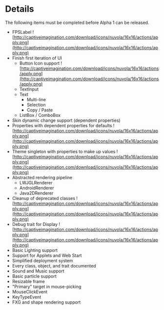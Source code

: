 # Details #

The following items must be completed before Alpha 1 can be released.

  * FPSLabel ![http://captiveimagination.com/download/icons/nuvola/16x16/actions/apply.png](http://captiveimagination.com/download/icons/nuvola/16x16/actions/apply.png)
  * Finish first iteration of UI
    * Button Icon support ![http://captiveimagination.com/download/icons/nuvola/16x16/actions/apply.png](http://captiveimagination.com/download/icons/nuvola/16x16/actions/apply.png)
    * TextInput
    * Text
      * Multi-line
      * Selection
      * Copy / Paste
    * ListBox / ComboBox
  * Skin dynamic change support (dependent properties)
  * Properties with dependent properties for defaults ![http://captiveimagination.com/download/icons/nuvola/16x16/actions/apply.png](http://captiveimagination.com/download/icons/nuvola/16x16/actions/apply.png)
  * Theme singleton with properties to make up values ![http://captiveimagination.com/download/icons/nuvola/16x16/actions/apply.png](http://captiveimagination.com/download/icons/nuvola/16x16/actions/apply.png)
  * Abstracted rendering pipeline
    * LWJGLRenderer
    * AndroidRenderer
    * Java2DRenderer
  * Cleanup of deprecated classes ![http://captiveimagination.com/download/icons/nuvola/16x16/actions/apply.png](http://captiveimagination.com/download/icons/nuvola/16x16/actions/apply.png)
  * Debug trait for Display ![http://captiveimagination.com/download/icons/nuvola/16x16/actions/apply.png](http://captiveimagination.com/download/icons/nuvola/16x16/actions/apply.png)
  * Basic Lighting support
  * Support for Applets and Web Start
  * Simplified deployment system
  * Every class, object, and trait documented
  * Sound and Music support
  * Basic particle support
  * Resizable frame
  * "Primary" target in mouse-picking
  * MouseClickEvent
  * KeyTypeEvent
  * FXG and shape rendering support